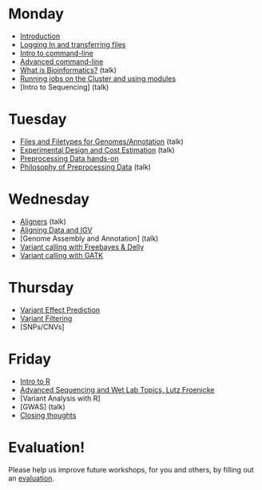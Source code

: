 Monday
=======

* [Introduction](monday/Introduction.pdf)
* [Logging In and transferring files](monday/logging-in)
* [Intro to command-line](monday/command-line-intro)
* [Advanced command-line](monday/advanced-command-line)
* [What is Bioinformatics?](monday/What_is_Bioinformatics.pdf) (talk)
* [Running jobs on the Cluster and using modules](monday/cluster)
* [Intro to Sequencing] (talk)


Tuesday
=======

* [Files and Filetypes for Genomes/Annotation](tuesday/filetypes) (talk)
* [Experimental Design and Cost Estimation](tuesday/ExperimentalDesign.pdf) (talk)
* [Preprocessing Data hands-on](tuesday/preproc)
* [Philosophy of Preprocessing Data](tuesday/Preprocessing.pdf) (talk)


Wednesday
==========

* [Aligners](wednesday/aligners) (talk)
* [Aligning Data and IGV](wednesday/alignment)
* [Genome Assembly and Annotation] (talk)
* [Variant calling with Freebayes & Delly](wednesday/variant_calling)
* [Variant calling with GATK](wednesday/gatk)


Thursday
==========

* [Variant Effect Prediction](thursday/snpeff)
* [Variant Filtering](thursday/snpsift)
* [SNPs/CNVs]


Friday
=======

* [Intro to R](thursday/Intro2R.md)
* [Advanced Sequencing and Wet Lab Topics, Lutz Froenicke](talk)
* [Variant Analysis with R]
* [GWAS] (talk)
* [Closing thoughts](friday/Closing_Thoughts.pdf)

Evaluation!
============

Please help us improve future workshops, for you and others, by filling out an [evaluation](https://goo.gl/).





